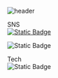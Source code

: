 ![header](https://capsule-render.vercel.app/api?type=shark&animation=fadeIn&color=auto&height=300&section=header&text=Welcome%20To%20Jungle&fontSize=90)




SNS  
[![Static Badge](https://img.shields.io/badge/instagram-%23E4405F?style=for-the-badge&logo=instagram&logoColor=white)](https://google.com "google link")

![Static Badge](https://img.shields.io/badge/Gmail-%23EA4335?style=for-the-badge&logo=Gmail&logoColor=white)

Tech  
![Static Badge](https://img.shields.io/badge/springboot-%236DB33F?style=for-the-badge&logo=springboot&logoColor=white)

<!--
https://github.com/kyechan99/capsule-render

https://shields.io/badges

https://simpleicons.org/


- 🔭 I’m currently working on ...
- 🌱 I’m currently learning ...
- 👯 I’m looking to collaborate on ...
- 🤔 I’m looking for help with ...
- 💬 Ask me about ...
- 📫 How to reach me: ...
- 😄 Pronouns: ...
- ⚡ Fun fact: ...
-->
